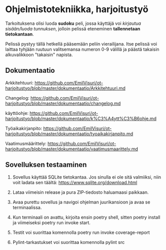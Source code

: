 # Ohjelmistotekniikka, harjoitustyö
Tarkoituksena olisi luoda **sudoku** peli, jossa käyttäjä voi *kirjautua sisään/luoda tunnuksen*, jolloin pelissä eteneminen **tallennetaan tietokantaan**. 


Pelissä pystyy tällä hetkellä pääsemään peliin vierailijana. Itse pelissä voi laittaa tyhjään ruutuun valitsemansa numeron 0-9 välillä ja päästä takaisin alkuvalikkoon "takaisin" napista.

## Dokumentaatio
Arkkitehtuuri: https://github.com/EmilVisuri/ot-harjoitustyo/blob/master/dokumentaatio/Arkkitehtuuri.md

Changelog: https://github.com/EmilVisuri/ot-harjoitustyo/blob/master/dokumentaatio/changelog.md

käyttöohje: https://github.com/EmilVisuri/ot-harjoitustyo/blob/master/dokumentaatio/k%C3%A4ytt%C3%B6ohje.md

Työaikakirjanpito: https://github.com/EmilVisuri/ot-harjoitustyo/blob/master/dokumentaatio/tyoaikakirjanpito.md

Vaatimusmäärittely: https://github.com/EmilVisuri/ot-harjoitustyo/blob/master/dokumentaatio/vaatimusmaarittely.md


## Sovelluksen testaaminen
1. Sovellus käyttää SQLite tietokantaa. Jos sinulla ei ole sitä valmiiksi, niin voit ladata sen täältä: https://www.sqlite.org/download.html

2. Lataa viimeisin release ja pura ZIP-tiedosto haluamaasi paikkaan.

3. Avaa purettu sovellus ja navigoi ohjelman juurikansioon ja avaa se terminaalissa.

4. Kun terminaali on avattu, kirjoita ensin poetry shell, sitten poetry install ja viimeiseksi poetry run invoke start.

5. Testit voi suorittaa komennolla poetry run invoke coverage-report

6. Pylint-tarkastukset voi suorittaa komennolla pylint src
